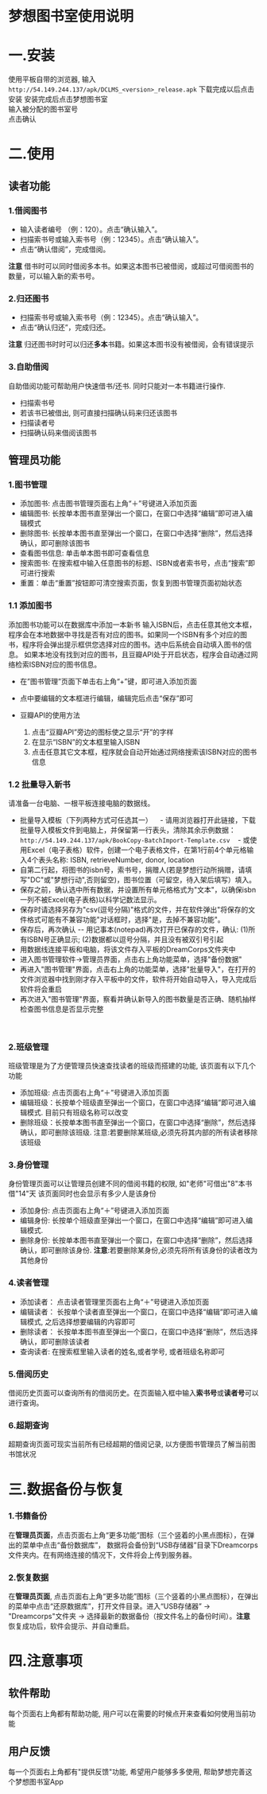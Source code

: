 # 梦想图书室使用说明

# 一.安装
使用平板自带的浏览器, 输入 `http://54.149.244.137/apk/DCLMS_<version>_release.apk`
下载完成以后点击安装
安装完成后点击梦想图书室   
输入被分配的图书室号  
点击确认 

# 二.使用
## 读者功能
### 1.借阅图书
- 输入读者编号 （例：120）。点击“确认输入”。
- 扫描索书号或输入索书号（例：12345）。点击“确认输入”。
- 点击“确认借阅”，完成借阅。

**注意**
借书时可以同时借阅多本书。如果这本图书已被借阅，或超过可借阅图书的数量，可以输入新的索书号。

### 2.归还图书
- 扫描索书号或输入索书号（例：12345）。点击“确认输入”。
- 点击“确认归还”，完成归还。

**注意** 
归还图书时时可以归还**多本**书籍。如果这本图书没有被借阅，会有错误提示


### 3.自助借阅
自助借阅功能可帮助用户快速借书/还书. 同时只能对一本书籍进行操作.   

- 扫描索书号
- 若该书已被借出, 则可直接扫描确认码来归还该图书
- 扫描读者号
- 扫描确认码来借阅该图书

## 管理员功能
### 1.图书管理
- 添加图书: 点击图书管理页面右上角“＋”号键进入添加页面  
- 编辑图书: 长按单本图书直至弹出一个窗口，在窗口中选择“编辑”即可进入编辑模式  
- 删除图书: 长按单本图书直至弹出一个窗口，在窗口中选择“删除”，然后选择确认，即可删除该图书  
- 查看图书信息: 单击单本图书即可查看信息
- 搜索图书: 在搜索框中输入任意图书的标题、ISBN或者索书号，点击“搜索”即可进行搜索
- 重置：单击“重置”按钮即可清空搜索页面，恢复到图书管理页面初始状态   

### 1.1 添加图书
添加图书功能可以在数据库中添加一本新书 
输入ISBN后，点击任意其他文本框，程序会在本地数据中寻找是否有对应的图书。如果同一个ISBN有多个对应的图书，程序将会弹出提示框供您选择对应的图书。选中后系统会自动填入图书的信息。 
如果本地没有找到对应的图书，且豆瓣API处于开启状态，程序会自动通过网络检索ISBN对应的图书信息。   

- 在”图书管理”页面下单击右上角“+”键，即可进入添加页面 
- 点中要编辑的文本框进行编辑，编辑完后点击“保存”即可    

- 豆瓣API的使用方法
	1. 点击“豆瓣API”旁边的图标使之显示“开”的字样  
	2. 在显示“ISBN”的文本框里输入ISBN  
	3. 点击任意其它文本框，程序就会自动开始通过网络搜索该ISBN对应的图书信息  

### 1.2 批量导入新书
请准备一台电脑、一根平板连接电脑的数据线。
- 批量导入模板（下列两种方式可任选其一）
    - 请用浏览器打开此链接，下载批量导入模板文件到电脑上，并保留第一行表头，清除其余示例数据：`http://54.149.244.137/apk/BookCopy-BatchImport-Template.csv`
    - 或使用Excel（电子表格）软件，创建一个电子表格文件，在第1行前4个单元格输入4个表头名称: ISBN, retrieveNumber, donor, location
- 自第二行起，将图书的isbn号，索书号，捐赠人(若是梦想行动所捐赠，请填写"DC"或"梦想行动",否则留空)，图书位置（可留空，待入架后填写）填入。
- 保存之前，确认选中所有数据，并设置所有单元格格式为"文本"，以确保isbn一列不被Excel(电子表格)以科学记数法显示。
- 保存时请选择另存为"csv(逗号分隔)"格式的文件，并在软件弹出"将保存的文件格式可能有不兼容功能"对话框时，选择"是，去掉不兼容功能"。
- 保存后，再次确认 -- 用记事本(notepad)再次打开已保存的文件，确认: (1)所有ISBN号正确显示; (2)数据都以逗号分隔，并且没有被双引号引起
- 用数据线连接平板和电脑，将该文件存入平板的DreamCorps文件夹中
- 进入图书管理软件->管理员界面，点击右上角功能菜单，选择"备份数据"
- 再进入"图书管理"界面，点击右上角的功能菜单，选择"批量导入"，在打开的文件浏览器中找到刚才存入平板中的文件，软件将开始自动导入，导入完成后软件将会重启
- 再次进入"图书管理"界面，察看并确认新导入的图书数量是否正确、随机抽样检查图书信息是否显示完整

    

### 2.班级管理
班级管理是为了方便管理员快速查找读者的班级而搭建的功能, 该页面有以下几个功能

* 添加班级: 点击页面右上角“＋”号键进入添加页面
* 编辑班级：长按单个班级直至弹出一个窗口，在窗口中选择“编辑”即可进入编辑模式. 目前只有班级名称可以改变
* 删除班级：长按单本图书直至弹出一个窗口，在窗口中选择“删除”，然后选择确认，即可删除该班级. 注意:若要删除某班级,必须先将其内部的所有读者移除该班级  

### 3.身份管理
身份管理页面可以让管理员创建不同的借阅书籍的权限, 如"老师"可借出"8"本书借"14"天 
该页面同时也会显示有多少人是该身份  

- 添加身份: 点击页面右上角“＋”号键进入添加页面  
- 编辑身份: 长按单个班级直至弹出一个窗口，在窗口中选择“编辑”即可进入编辑模式. 
- 删除身份: 长按单本图书直至弹出一个窗口，在窗口中选择“删除”，然后选择确认，即可删除该身份. **注意**:若要删除某身份,必须先将所有该身份的读者改为其他身份 

   
### 4.读者管理
- 添加读者：
点击读者管理里页面右上角“＋”号键进入添加页面
- 编辑读者：
长按单个读者直至弹出一个窗口，在窗口中选择“编辑”即可进入编辑模式, 之后选择想要编辑的内容即可
- 删除读者：
长按单本图书直至弹出一个窗口，在窗口中选择“删除”，然后选择确认，即可删除该读者
- 查询读者:
在搜索框里输入读者的姓名,或者学号, 或者班级名称即可


### 5.借阅历史
借阅历史页面可以查询所有的借阅历史。在页面输入框中输入**索书号**或**读者号**可以进行查询。


### 6.超期查询
超期查询页面可现实当前所有已经超期的借阅记录, 以方便图书管理员了解当前图书馆状况


# 三.数据备份与恢复
### 1.书籍备份
在**管理员页面**，点击页面右上角“更多功能”图标（三个竖着的小黑点图标），在弹出的菜单中点击“备份数据库”， 数据将会备份到“USB存储器”目录下Dreamcorps文件夹内。在有网络连接的情况下，文件将会上传到服务器。

### 2.恢复数据
在**管理员页面**, 点击页面右上角“更多功能”图标（三个竖着的小黑点图标），在弹出的菜单中点击“还原数据库”，打开文件目录。进入“USB存储器” -> "Dreamcorps"文件夹 -> 选择最新的数据备份（按文件名上的备份时间）。**注意** 恢复成功后，软件会提示、并自动重启。


# 四.注意事项
## 软件帮助
每个页面右上角都有帮助功能, 用户可以在需要的时候点开来查看如何使用当前功能
## 用户反馈
每一个页面右上角都有"提供反馈"功能, 希望用户能够多多使用, 帮助梦想完善这个梦想图书室App
